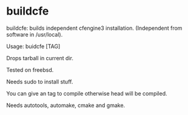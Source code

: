 buildcfe
========

buildcfe: builds independent cfengine3 installation. (Independent from software in /usr/local).

Usage: buidcfe [TAG]

Drops tarball in current dir.

Tested on freebsd.

Needs sudo to install stuff.

You can give an tag to compile otherwise head will be compiled.

Needs autotools, automake, cmake and gmake.
